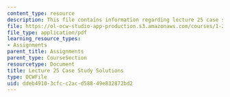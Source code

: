 ```yaml
---
content_type: resource
description: This file contains information regarding lecture 25 case study solutions.
file: https://ol-ocw-studio-app-production.s3.amazonaws.com/courses/1-264j-database-internet-and-systems-integration-technologies-fall-2013/ddeb49103cfcc2acd58849e832872bd2_MIT1_264JF13_L25_sol.pdf
file_type: application/pdf
learning_resource_types:
- Assignments
parent_title: Assignments
parent_type: CourseSection
resourcetype: Document
title: Lecture 25 Case Study Solutions
type: OCWFile
uid: ddeb4910-3cfc-c2ac-d588-49e832872bd2
---
```

